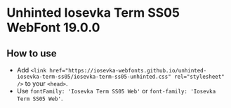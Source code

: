 # Unhinted Iosevka Term SS05 WebFont 19.0.0

## How to use

- Add `<link href="https://iosevka-webfonts.github.io/unhinted-iosevka-term-ss05/iosevka-term-ss05-unhinted.css" rel="stylesheet" />` to your `<head>`.
- Use `fontFamily: 'Iosevka Term SS05 Web'` or `font-family: 'Iosevka Term SS05 Web'`.
